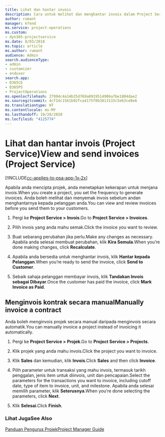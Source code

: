 ```yaml
---
title: Lihat dan hantar invois
description: Cara untuk melihat dan menghantar invois dalam Project Service
author: rumant
manager: kfend
ms.service: project-operations
ms.custom:
- dyn365-projectservice
ms.date: 8/03/2018
ms.topic: article
ms.author: rumant
audience: Admin
search.audienceType:
- admin
- customizer
- enduser
search.app:
- D365CE
- D365PS
- ProjectOperations
ms.openlocfilehash: 27994c4a14b25d769a0919514906a7be1804dae2
ms.sourcegitcommit: 4cf1dc1561b92fca4175f0b3813133c5e63ce8e6
ms.translationtype: HT
ms.contentlocale: ms-MY
ms.lasthandoff: 10/28/2020
ms.locfileid: "4125774"
---
```

# <a name="view-and-send-invoices-project-service"></a><span data-ttu-id="cfe14-103">Lihat dan hantar invois (Project Service)</span><span class="sxs-lookup"><span data-stu-id="cfe14-103">View and send invoices (Project Service)</span></span>

[!INCLUDE[cc-applies-to-psa-app-1x-2x](../includes/cc-applies-to-psa-app-1x-2x.md)]

<span data-ttu-id="cfe14-104">Apabila anda mencipta projek, anda menetapkan kekerapan untuk menjana invois.</span><span class="sxs-lookup"><span data-stu-id="cfe14-104">When you create a project, you set the frequency to generate invoices.</span></span> <span data-ttu-id="cfe14-105">Anda boleh melihat dan menyemak invois sebelum andan menghantarnya kepada pelanggan anda.</span><span class="sxs-lookup"><span data-stu-id="cfe14-105">You can view and review invoices before you send them to your customers.</span></span>  
  
1.  <span data-ttu-id="cfe14-106">Pergi ke **Project Service > Invois**.</span><span class="sxs-lookup"><span data-stu-id="cfe14-106">Go to **Project Service > Invoices**.</span></span>  
  
2.  <span data-ttu-id="cfe14-107">Pilih invois yang anda mahu semak.</span><span class="sxs-lookup"><span data-stu-id="cfe14-107">Click the invoice you want to review.</span></span>  
  
3.  <span data-ttu-id="cfe14-108">Buat sebarang perubahan jika perlu.</span><span class="sxs-lookup"><span data-stu-id="cfe14-108">Make any changes as necessary.</span></span> <span data-ttu-id="cfe14-109">Apabila anda selesai membuat perubahan, klik **Kira Semula**.</span><span class="sxs-lookup"><span data-stu-id="cfe14-109">When you’re done making changes, click **Recalculate**.</span></span>  
  
4.  <span data-ttu-id="cfe14-110">Apabila anda bersedia untuk menghantar invois, klik **Hantar kepada Pelanggan**.</span><span class="sxs-lookup"><span data-stu-id="cfe14-110">When you’re ready to send the invoice, click **Send to Customer**.</span></span>  
  
5.  <span data-ttu-id="cfe14-111">Sebaik sahaja pelanggan membayar invois, klik **Tandakan Invois sebagai Dibayar**.</span><span class="sxs-lookup"><span data-stu-id="cfe14-111">Once the customer has paid the invoice, click **Mark Invoice as Paid**.</span></span>  
  
## <a name="manually-invoice-a-contract"></a><span data-ttu-id="cfe14-112">Menginvois kontrak secara manual</span><span class="sxs-lookup"><span data-stu-id="cfe14-112">Manually invoice a contract</span></span>  
 <span data-ttu-id="cfe14-113">Anda boleh menginvois projek secara manual daripada menginvois secara automatik.</span><span class="sxs-lookup"><span data-stu-id="cfe14-113">You can manually invoice a project instead of invoicing it automatically.</span></span>  
  
1.  <span data-ttu-id="cfe14-114">Pergi ke **Project Service > Projek**.</span><span class="sxs-lookup"><span data-stu-id="cfe14-114">Go to **Project Service > Projects**.</span></span>  
  
2.  <span data-ttu-id="cfe14-115">Klik projek yang anda mahu invois.</span><span class="sxs-lookup"><span data-stu-id="cfe14-115">Click the project you want to invoice.</span></span>  
  
3.  <span data-ttu-id="cfe14-116">Klik **Sales** dan kemudian, klik **Invois**.</span><span class="sxs-lookup"><span data-stu-id="cfe14-116">Click **Sales** and then click **Invoice**.</span></span>  
  
4.  <span data-ttu-id="cfe14-117">Pilih parameter untuk transaksi yang mahu invois, termasuk tarikh penggalan, jenis item untuk diinvois, unit dan pencapaian.</span><span class="sxs-lookup"><span data-stu-id="cfe14-117">Select the parameters for the transactions you want to invoice, including cutoff date, type of item to invoice, unit, and milestone.</span></span> <span data-ttu-id="cfe14-118">Apabila anda selesai memilih parameter, klik **Seterusnya**.</span><span class="sxs-lookup"><span data-stu-id="cfe14-118">When you’re done selecting the parameters, click **Next**.</span></span>  
  
5.  <span data-ttu-id="cfe14-119">Klik **Selesai**.</span><span class="sxs-lookup"><span data-stu-id="cfe14-119">Click **Finish**.</span></span>  
  
### <a name="see-also"></a><span data-ttu-id="cfe14-120">Lihat Juga</span><span class="sxs-lookup"><span data-stu-id="cfe14-120">See Also</span></span>  
 [<span data-ttu-id="cfe14-121">Panduan Pengurus Projek</span><span class="sxs-lookup"><span data-stu-id="cfe14-121">Project Manager Guide</span></span>](../psa/project-manager-guide.md)
